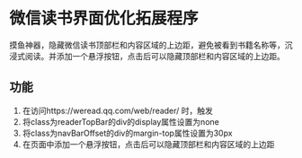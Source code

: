 # 微信读书界面优化拓展程序
摸鱼神器，隐藏微信读书顶部栏和内容区域的上边距，避免被看到书籍名称等，沉浸式阅读。并添加一个悬浮按钮，点击后可以隐藏顶部栏和内容区域的上边距。

## 功能
1. 在访问https://weread.qq.com/web/reader/ 时，触发
2. 将class为readerTopBar的div的display属性设置为none
3. 将class为navBarOffset的div的margin-top属性设置为30px
4. 在页面中添加一个悬浮按钮，点击后可以隐藏顶部栏和内容区域的上边距

